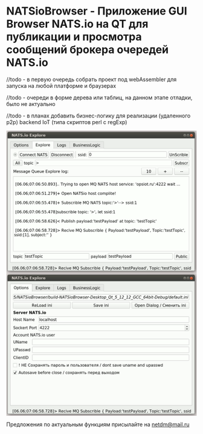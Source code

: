 # NATSioBrowser - Приложение GUI Browser NATS.io на QT для публикации и просмотра сообщений брокера очередей NATS.io

//todo - в первую очередь собрать проект под webAssembler для запуска на любой платформе и браузерах

//todo - очереди в форме дерева или таблиц, на данном этапе отладки, было не актуально

//todo - в планах добавить бизнес-логику для реализации (удаленного p2p) backend IoT (типа скриптов perl с regExp)

<img align="center" src="https://github.com/NetDm/NATSioBrowser/blob/main/NATSioBrowser/remarks/%D1%81%D0%BE%D0%B5%D0%B4%D0%B8%D0%BD%D0%B5%D0%BD%D0%B8%D0%B5%20%D1%81%20NATS.io%20%D1%81%D0%B5%D1%80%D0%B2%D0%B5%D1%80%D0%BE%D0%BC,%20%D0%BF%D0%BE%D0%B4%D0%BF%D0%B8%D1%81%D0%BA%D0%B0%20%D0%BD%D0%B0%20%D0%BE%D1%87%D0%B5%D1%80%D0%B5%D0%B4%D1%8C%20%D0%B8%20%D0%BF%D1%83%D0%B1%D0%BB%D0%B8%D0%BA%D0%B0%D1%86%D0%B8%D1%8F%20%D1%82%D0%B5%D1%81%D1%82%D0%BE%D0%B2%D0%BE%D0%B3%D0%BE%20%D1%81%D0%BE%D0%BE%D0%B1%D1%89%D0%B5%D0%BD%D0%B8%D1%8F.gif?raw=true"/>

<img align="center" src="https://github.com/NetDm/NATSioBrowser/blob/main/NATSioBrowser/remarks/%D0%B2%D0%BA%D0%BB%D0%B0%D0%B4%D0%BA%D0%B0%20%D1%83%D0%BF%D1%80%D0%B0%D0%B2%D0%BB%D0%B5%D0%BD%D0%B8%D1%8F%20%D0%BF%D1%80%D0%BE%D1%84%D0%B8%D0%BB%D1%8F%D0%BC%D0%B8%20%D0%BA%D0%BE%D0%BD%D1%84%D0%B8%D0%B3%D1%83%D1%80%D0%B0%D1%86%D0%B8%D0%B9%20NATSio%20%D0%B2%20%D0%BF%D1%80%D0%BE%D1%81%D0%BC%D0%BE%D1%82%D1%80%D1%89%D0%B8%D0%BA%D0%B5.gif?raw=true"/>

Предложения по актуальным функциям присылайте на <netdm@mail.ru>
